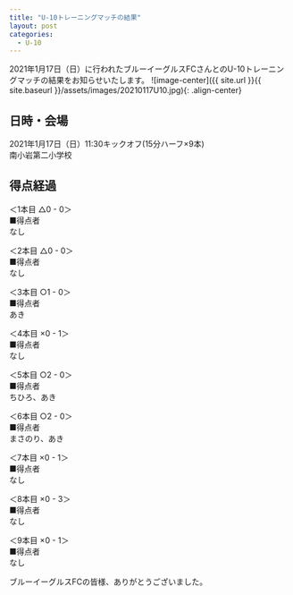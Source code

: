 ```yaml
---
title: "U-10トレーニングマッチの結果"
layout: post
categories:
  - U-10
---
```


2021年1月17日（日）に行われたブルーイーグルスFCさんとのU-10トレーニングマッチの結果をお知らせいたします。
![image-center]({{ site.url }}{{ site.baseurl }}/assets/images/20210117U10.jpg){: .align-center}

## 日時・会場

2021年1月17日（日）11:30キックオフ(15分ハーフ×9本)<br>
南小岩第二小学校

## 得点経過

＜1本目 △0 - 0＞<br>
■得点者<br>
なし

＜2本目 △0 - 0＞<br>
■得点者<br>
なし

＜3本目 ○1 - 0＞<br>
■得点者<br>
あき

＜4本目 ×0 - 1＞<br>
■得点者<br>
なし

＜5本目 ○2 - 0＞<br>
■得点者<br>
ちひろ、あき

＜6本目 ○2 - 0＞<br>
■得点者<br>
まさのり、あき

＜7本目 ×0 - 1＞<br>
■得点者<br>
なし

＜8本目 ×0 - 3＞<br>
■得点者<br>
なし

＜9本目 ×0 - 1＞<br>
■得点者<br>
なし

ブルーイーグルスFCの皆様、ありがとうございました。

